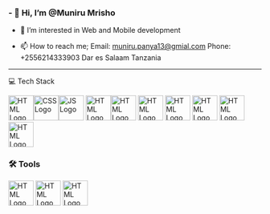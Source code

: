 ### - 👋 Hi, I’m @Muniru Mrisho
- 👀 I’m interested in Web and Mobile development

- 📫 How to reach me;
     Email: muniru.panya13@gmial.com
     Phone: +2556214333903
     Dar es Salaam Tanzania

---

💻 Tech Stack

<img src="https://cdn.worldvectorlogo.com/logos/html-1.svg" alt="HTML Logo" width="50" height="50"/><img src="https://cdn.worldvectorlogo.com/logos/css-3.svg" alt="CSS Logo" width="50" height="50"/><img src="https://cdn.worldvectorlogo.com/logos/logo-javascript.svg" alt="JS Logo" width="50" height="50"/>
<img src="https://cdn.worldvectorlogo.com/logos/bootstrap-5-1.svg" alt="HTML Logo" width="50" height="50"/><img src="https://cdn.worldvectorlogo.com/logos/tailwindcss.svg" alt="HTML Logo" width="50" height="50"/>    <img src="https://cdn.worldvectorlogo.com/logos/laravel-2.svg" alt="HTML Logo" width="50" height="50"/>  <img src="https://cdn.worldvectorlogo.com/logos/nodejs-2.svg" alt="HTML Logo" width="50" height="50"/>  <img src="https://cdn.worldvectorlogo.com/logos/django-community.svg" alt="HTML Logo" width="50" height="50"/>  <img src="https://cdn.worldvectorlogo.com/logos/sqlite.svg" alt="HTML Logo" width="50" height="50"/>  <img src="https://cdn.worldvectorlogo.com/logos/mysql-4.svg" alt="HTML Logo" width="50" height="50"/>


### 🛠 Tools
 <img src="https://cdn.worldvectorlogo.com/logos/git-icon.svg" alt="HTML Logo" width="50" height="50"/>    <img src="https://cdn.worldvectorlogo.com/logos/aws-2.svg" alt="HTML Logo" width="50" height="50"/>     <img src="https://cdn.worldvectorlogo.com/logos/nginx-1.svg" alt="HTML Logo" width="50" height="50"/>
